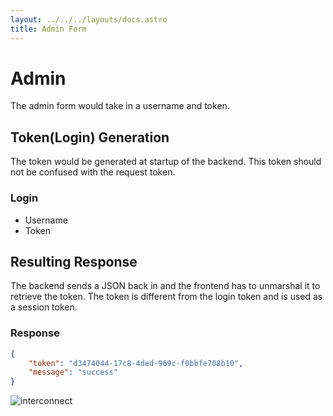 ```yaml
---
layout: ../../../layouts/docs.astro
title: Admin Form
---
```

# Admin
The admin form would take in a username and token.

## Token(Login) Generation
The token would be generated at startup of the backend.  This token should not be confused with the request token.

### Login
- Username
- Token

## Resulting Response
The backend sends a JSON back in and the frontend has to unmarshal it to retrieve the token.  The token is different from the login token and is used as a session token.

### Response
```json
{
    "token": "d3474044-17c8-4ded-969c-f0bbfe708b10",
    "message": "success"
}
```

![interconnect](/docs/admin/interconnect.webp)